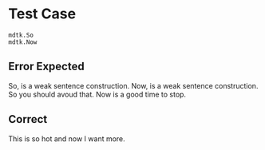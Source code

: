 # Test Case

    mdtk.So
    mdtk.Now

## Error Expected

So, is a weak sentence construction. Now, is a weak sentence construction. So you should avoud that. Now is a good time to stop.

## Correct

This is so hot and now I want more.
